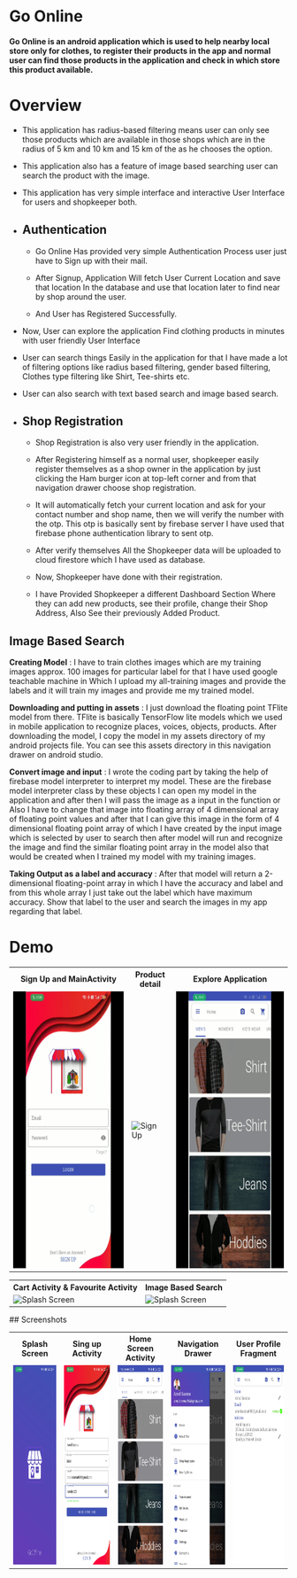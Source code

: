 # Go Online
#### Go Online is an android application which is used to help nearby local store only for clothes, to register their products in the app and normal user can find those products in the application and check in which store this product available.

# Overview
- This application has radius-based filtering means user can only see those products which are available in those shops which are in the radius of 5 km and 10 km and 15 km of the as he chooses the option.

- This application also has a feature of image based searching user can search the product with the image. 

- This application has very simple interface and interactive User Interface for users and shopkeeper both.

- ## Authentication
  - Go Online Has provided very simple Authentication Process user just have to Sign up with their mail.

  - After Signup, Application Will fetch User Current Location and save that location In the database and use that location later to find near by shop around the user.

  - And User has Registered Successfully.
- Now, User can explore the application Find clothing products in minutes with user friendly User Interface 

- User can search things Easily in the application for that I have made a lot of filtering options like radius based filtering, gender based filtering, Clothes type filtering like Shirt, Tee-shirts etc.

- User can also search with text based search and image based search.
- ## Shop Registration
  - Shop Registration is also very user friendly in the application.

  - After Registering himself as a normal user, shopkeeper easily register themselves as a shop owner in the application by just clicking the Ham burger icon at top-left corner  and from that navigation drawer choose shop registration.

  - It will automatically fetch your current location and ask for your contact number and shop name, then we will verify the number with the otp. This otp is basically sent by firebase server I have used that firebase phone authentication library to sent otp.
  - After verify themselves All the Shopkeeper data will be uploaded to cloud firestore which I have used as database.

  - Now, Shopkeeper have done with their registration. 

  - I have Provided Shopkeeper a different Dashboard Section Where they can add new products, see their profile, change their Shop Address, Also See their previously Added Product.

## Image Based Search

**Creating Model** : I have to train clothes images which are my training images approx. 100 images for particular label for that I have used google teachable machine in Which I upload my all-training images and provide the labels and it will train my images and provide me my trained model.

**Downloading and putting in assets** :   I just download the floating point TFlite model from there. TFlite is basically TensorFlow lite models which we used in mobile application to recognize places, voices, objects, products. After downloading the model, I copy the model in my assets directory of my android projects file. You can see this assets directory in this navigation drawer on android studio.

**Convert image and input** : I wrote the coding part by taking the help of firebase model interpreter to interpret my model. These are the firebase model interpreter class by these objects I can open my model in the application and after then I will pass  the image as a input in the function or Also I have to change that image into floating array of 4 dimensional array of floating point values and after that I can give this image in the form of 4 dimensional floating point array of which I have created by the input image which is selected by user to search then after model will run and recognize the image and find the similar floating point array in the model also that would be created when I trained my model with my training images.

**Taking Output as a label and accuracy** : After that model will return a 2-dimensional floating-point array in which I have the accuracy and label and from this whole array I just take out the label which have maximum accuracy. Show that label to the user and search the images in my app regarding that label.
# Demo

<table>
  <tr>
    <th>Sign Up and MainActivity</th>
    <th>Product detail</th>
    <th>Explore Application</th>
  </tr>
  <tr>
    <td><img src = "Screenshots/signup.gif"
         alt = "Splash Screen" height = "500" width = "450" /></td>
    <td><img src = "Screenshots/overview.gif"
         alt = "Sign Up" height = "500" width = "450" /></td>
    <td><img src = "Screenshots/explore.gif"
         alt = "Splash Screen" height = "500" width = "450" /></td>
  </tr>
</table>
<table>
  <tr>
    <th>Cart Activity & Favourite Activity</th>
    <th>Image Based Search</th>
  </tr>
  <tr>
    <td><img src = "Screenshots/explore 2.gif"
         alt = "Splash Screen" height = "550" width = "350" /></td>
    <td><img src = "Screenshots/imagebasedsearch.gif"
         alt = "Splash Screen" height = "550" width = "350" /></td>
  </tr>
</table>
## Screenshots
<table>
  <tr>
    <th>Splash Screen</th>
    <th>Sing up Activity</th>
    <th>Home Screen Activity</th>
    <th>Navigation Drawer</th>
    <th>User Profile Fragment</th>
  </tr>
  <tr>
    <td><img src = "Screenshots/splash screen.jpg"
         alt = "Splash Screen" height = "360" width = "185" /></td>
    <td><img src = "Screenshots/signup.jpg"
         alt = "Sign Up" height = "360" width = "185" /></td>
    <td><img src = "Screenshots/mens.jpg"
         alt = "Splash Screen" height = "360" width = "185" /></td>
    <td><img src = "Screenshots/navigation .jpg"
         alt = "Splash Screen" height = "360" width = "185" /></td>
    <td><img src = "Screenshots/user profile.jpg"
         alt = "Splash Screen" height = "360" width = "185" /></td>
  </tr>
</table>

 

        



  
